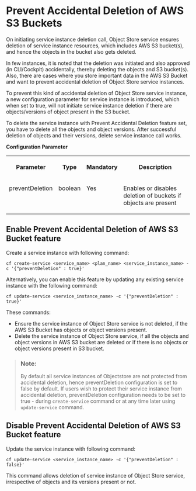 <!-- loio8c3c66da50364e0bafb994f4c4b57042 -->

# Prevent Accidental Deletion of AWS S3 Buckets

On initiating service instance deletion call, Object Store service ensures deletion of service instance resources, which includes AWS S3 bucket\(s\), and hence the objects in the bucket also gets deleted.

In few instances, it is noted that the deletion was initiated and also approved \(in CLI/Cockpit\) accidentally, thereby deleting the objects and S3 bucket\(s\). Also, there are cases where you store important data in the AWS S3 Bucket and want to prevent accidental deletion of Object Store service instances.

To prevent this kind of accidental deletion of Object Store service instance, a new configuration parameter for service instance is introduced, which when set to true, will not initiate service instance deletion if there are objects/versions of object present in the S3 bucket.

To delete the service instance with Prevent Accidental Deletion feature set, you have to delete all the objects and object versions. After successful deletion of objects and their versions, delete service instance call works.

**Configuration Parameter**


<table>
<tr>
<th valign="top">

Parameter

</th>
<th valign="top">

Type

</th>
<th valign="top">

Mandatory

</th>
<th valign="top">

Description

</th>
</tr>
<tr>
<td valign="top">

preventDeletion

</td>
<td valign="top">

boolean

</td>
<td valign="top">

Yes

</td>
<td valign="top">

Enables or disables deletion of buckets if objects are present

</td>
</tr>
</table>



<a name="loio8c3c66da50364e0bafb994f4c4b57042__section_x44_l55_kmb"/>

## Enable Prevent Accidental Deletion of AWS S3 Bucket feature

Create a service instance with following command:

```
cf create-service <service_name> <plan_name> <service_instance_name> -c '{"preventDeletion" : true}'
```

Alternatively, you can enable this feature by updating any existing service instance with the following command:

```
cf update-service <service_instance_name> -c '{"preventDeletion" : true}'
```

These commands:

-   Ensure the service instance of Object Store service is not deleted, if the AWS S3 Bucket has objects or object versions present.
-   Delete the service instance of Object Store service, if all the objects and object versions in AWS S3 bucket are deleted or if there is no objects or object versions present in S3 bucket.

> ### Note:  
> By default all service instances of Objectstore are not protected from accidental deletion, hence preventDeletion configuration is set to false by default. If users wish to protect their service instance from accidental deletion, preventDeletion configuration needs to be set to true - during `create-service` command or at any time later using `update-service` command.



<a name="loio8c3c66da50364e0bafb994f4c4b57042__section_rnd_y55_kmb"/>

## Disable Prevent Accidental Deletion of AWS S3 Bucket feature

Update the service instance with following command:

```
cf update-service <service_instance_name> -c '{"preventDeletion" : false}'
```

This command allows deletion of service instance of Object Store service, irrespective of objects and its versions present or not.

